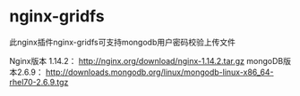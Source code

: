 # nginx-gridfs

此nginx插件nginx-gridfs可支持mongodb用户密码校验上传文件

Nginx版本 1.14.2： http://nginx.org/download/nginx-1.14.2.tar.gz
mongoDB版本2.6.9： http://downloads.mongodb.org/linux/mongodb-linux-x86_64-rhel70-2.6.9.tgz
 
